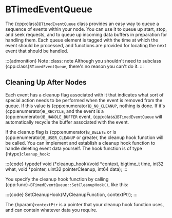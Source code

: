 # BTimedEventQueue

The {cpp:class}`BTimedEventQueue` class provides an easy way to queue a
sequence of events within your node. You can use it to queue up start,
stop, and seek requests, and to queue up incoming data buffers in
preparation for handling them. Each queue element is tagged with the time
at which the event should be processed, and functions are provided for
locating the next event that should be handled.

:::{admonition} Note
:class: note
Although you shouldn't need to subclass {cpp:class}`BTimedEventQueue`,
there's no reason you can't do it.
:::

## Cleaning Up After Nodes

Each event has a cleanup flag associated with it that indicates what sort
of special action needs to be performed when the event is removed from the
queue. If this value is {cpp:enumerator}`B_NO_CLEANUP`, nothing is done. If
it's {cpp:enumerator}`B_RECYCLE`, and the event is a
{cpp:enumerator}`B_HANDLE_BUFFER` event, {cpp:class}`BTimedEventQueue` will
automatically recycle the buffer associated with the event.

If the cleanup flag is {cpp:enumerator}`B_DELETE` or is
{cpp:enumerator}`B_USER_CLEANUP` or greater, the cleanup hook function will
be called. You can implement and establish a cleanup hook function to
handle deleting event data yourself. The hook function is of type
{htype}`cleanup_hook`:

:::{code}
typedef void (*cleanup_hook)(void *context, bigtime_t time, int32 what,
         void *pointer, uint32 pointerCleanup, int64 data);
:::

You specify the cleanup hook function by calling
{cpp:func}`~BTimedEventQueue::SetCleanupHook()`, like this:

:::{code}
SetCleanupHook(MyCleanupFunction, contextPtr);
:::

The {hparam}`contextPtr` is a pointer that your cleanup hook function
uses, and can contain whatever data you require.
